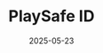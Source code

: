 ---  
layout: startup_page  
title: "PlaySafe ID"  
id: "playsafeid.com"  
permalink: "/playsafeidplaysafeid.com05232025/"  
website: "https://playsafeid.com/"  
funding_round: "Pre-Seed"  
funding_amount: "$1.12M"  
investors: "Early Game Ventures, Hartmann Capital, Overwolf"  
about: "PlaySafe ID is a platform designed for gamers to combat cheating, hacking, bots, and predators, fostering trust, fairness, and accountability within gaming communities. It provides an anonymized digital ID that proves a user's legitimacy and behavior, enabling developers and communities to enforce fair play while protecting player privacy. The platform aims to address the growing issues of cheating and child safety in online gaming."  
markets: "Gaming"  
hq: "London, United Kingdom"  
founded_year: "2023"  
linkedin: "https://www.linkedin.com/company/playsafeid"  
twitter: ""  
instagram: ""  
facebook: ""  
crunchbase: ""  
pitchbook: "https://pitchbook.com/profiles/company/719590-15"  

date_display: "23-May-2025"  
date: "2025-05-23"

# SEO Optimization  
meta_title: "PlaySafe ID - Pre-Seed Funding ($1.12M)"  
meta_description: "PlaySafe ID, PlaySafe ID is a platform designed for gamers to combat cheating, hacking, bots, and predators, fostering trust, fairness, and accountability within g..."  
meta_keywords: "PlaySafe ID, Gaming, Pre-Seed funding"  
canonical_url: "https://startup.projectstartups.com/playsafeidplaysafeid.com05232025/"  
---